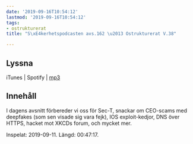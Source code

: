 ```yaml
---
date: '2019-09-16T10:54:12'
lastmod: '2019-09-16T10:54:12'
tags:
- ostrukturerat
title: "S\xE4kerhetspodcasten avs.162 \u2013 Ostrukturerat V.38"

---
```

## Lyssna

iTunes \| Spotify \| [mp3](http://traffic.libsyn.com/sakerhetspodcasten/2019-09-11_Ostrukturerat.mp3)

## Innehåll

I dagens avsnitt förbereder vi oss för Sec-T, snackar om CEO-scams med deepfakes
(som sen visade sig vara fejk), IOS exploit-kedjor, DNS över HTTPS, hacket mot XKCDs
forum, och mycket mer.

Inspelat: 2019-09-11. Längd: 00:47:17.


